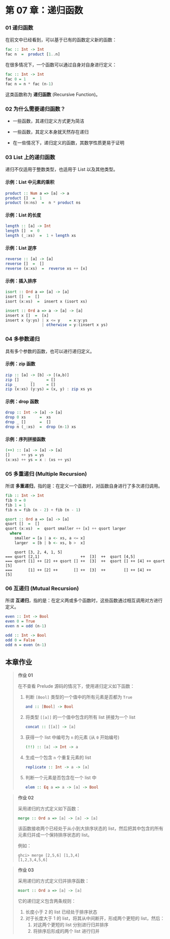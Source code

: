 # 第 07 章：递归函数

### 01 递归函数

在前文中已经看到，可以基于已有的函数定义新的函数：

```haskell
fac :: Int -> Int
fac n  =  product [1..n]
```

在很多情况下，一个函数可以通过自身对自身进行定义：

```haskell
fac :: Int -> Int
fac 0 = 1
fac n = n * fac (n-1)
```

这类函数称为 **递归函数** (Recursive Function)。


### 02 为什么需要递归函数？

- 一些函数，其递归定义方式更为简洁

- 一些函数，其定义本身就天然存在递归

- 在一些情况下，递归定义的函数，其数学性质更易于证明


### 03 List 上的递归函数

递归不仅适用于整数类型，也适用于 List 以及其他类型。

#### 示例：List 中元素的乘积

```haskell
product :: Num a => [a] -> a
product []  =  1
product (n:ns)  =  n * product ns
```

#### 示例：List 的长度

```haskell
length :: [a] -> Int
length []  =  0
length (_:xs)  =  1 + length xs
```

#### 示例：List 逆序

```haskell
reverse :: [a] -> [a]
reverse []  =  []
reverse (x:xs)  =  reverse xs ++ [x]
```

#### 示例：插入排序

```haskell
isort :: Ord a => [a] -> [a]
isort []  =  []
isort (x:xs)  =  insert x (isort xs)

insert :: Ord a => a -> [a] -> [a]
insert x []  =  [x]
insert x (y:ys) | x <= y    = x:y:ys
                | otherwise = y:(insert x ys)
```

### 04 多参数递归

具有多个参数的函数，也可以进行递归定义。

#### 示例：zip 函数

```haskell
zip :: [a] -> [b] -> [(a,b)]
zip []     _      = []
zip _      []     = []
zip (x:xs) (y:ys) = (x, y) : zip xs ys
```

#### 示例：drop 函数

```haskell
drop :: Int -> [a] -> [a]
drop 0 xs      =  xs
drop _ []      =  []
drop n (_:xs)  =  drop (n-1) xs
```

#### 示例：序列拼接函数

```haskell
(++) :: [a] -> [a] -> [a]
[]     ++ ys = ys
(x:xs) ++ ys = x : (xs ++ ys)
```

### 05 多重递归 (Multiple Recursion)

所谓 **多重递归**，指的是：在定义一个函数时，对函数自身进行了多次递归调用。

```haskell
fib :: Int -> Int
fib 0 = 0
fib 1 = 1
fib n = fib (n - 2) + fib (n - 1)
```

```haskell
qsort :: Ord a => [a] -> [a]
qsort []  =  []
qsort (x:xs)  =  qsort smaller ++ [x] ++ qsort larger
  where
    smaller = [a | a <- xs, a <= x]
    larger  = [b | b <- xs, b >  x]
```

```shell
    qsort [3, 2, 4, 1, 5]
=== qsort [2,1]                  ++  [3]  ++  qsort [4,5]
=== qsort [1] ++ [2] ++ qsort [] ++  [3]  ++  qsort [] ++ [4] ++ qsort [5]
===       [1] ++ [2] ++       [] ++  [3]  ++        [] ++ [4] ++       [5]
```

### 06 互递归 (Mutual Recursion)

所谓 **互递归**，指的是：在定义两或多个函数时，这些函数通过相互调用对方进行定义。

```haskell
even :: Int -> Bool
even 0 = True
even n = odd (n-1)

odd :: Int -> Bool
odd 0 = False
odd n = even (n-1)
```

## 本章作业

> <div class="warning">
>
> **作业 01**
>
> 在不查看 Prelude 源码的情况下，使用递归定义如下函数：
>
> 1. 判断 `[Bool]` 类型的一个值中的所有元素是否都为 `True`
>    ```haskell
>    and :: [Bool] -> Bool
>    ```
> 2. 将类型 `[[a]]` 的一个值中包含的所有 list 拼接为一个 list
>    ```haskell
>    concat :: [[a]] -> [a]
>    ```
> 3. 获得一个 list 中编号为 `n` 的元素 (从 `0` 开始编号)
>    ```haskell
>    (!!) :: [a] -> Int -> a
>    ```
> 4. 生成一个包含 `n` 个重复元素的 list
>    ```haskell
>    replicate :: Int -> a -> [a]
>    ```
> 5. 判断一个元素是否包含在一个 list 中
>    ```haskell
>    elem :: Eq a => a -> [a] -> Bool
>    ```
> </div>

> <div class="warning">
>
> **作业 02**
>
> 采用递归的方式定义如下函数：
>    ```haskell
>    merge :: Ord a => [a] -> [a] -> [a]
>    ```
> 该函数接收两个已经处于从小到大排序状态的 list，然后把其中包含的所有元素归并成一个保持排序状态的 list。
>
> 例如：
> ```shell
> ghci> merge [2,5,6] [1,3,4]
> [1,2,3,4,5,6]
> ```
> </div>


> <div class="warning">
>
> **作业 03**
>
> 采用递归的方式定义归并排序函数：
>    ```haskell
>    msort :: Ord a => [a] -> [a]
>    ```
> 它的递归定义包含两条规则：
> 1. 长度小于 2 的 list 已经处于排序状态
> 2. 对于长度大于 1 的 list，将其从中间断开，形成两个更短的 list，然后：
>    1. 对这两个更短的 list 分别进行归并排序
>    2. 将排序后形成的两个 list 进行归并
> </div>

